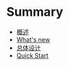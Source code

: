 # Summary

* [概述](README.md)
* [What's new](chapter1.md)
* [ 总体设计](ye-wu-jia-gou.md)
* [Quick Start](quick-start.md)

